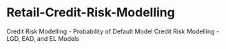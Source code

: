 # Retail-Credit-Risk-Modelling
Credit Risk Modelling - Probability of Default Model
Credit Risk Modelling - LGD, EAD, and EL Models
